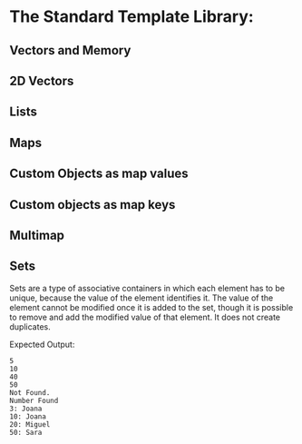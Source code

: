 # The Standard Template Library:

## Vectors and Memory

## 2D Vectors

## Lists

## Maps

## Custom Objects as map values

## Custom objects as map keys

## Multimap

## Sets
Sets are a type of associative containers in which each element has to be unique, because the value of the element identifies it. The value of the element cannot be modified once it is added to the set, though it is possible to remove and add the modified value of that element. 
It does not create duplicates.

Expected Output:
```
5
10
40
50
Not Found.
Number Found
3: Joana
10: Joana
20: Miguel
50: Sara
```
